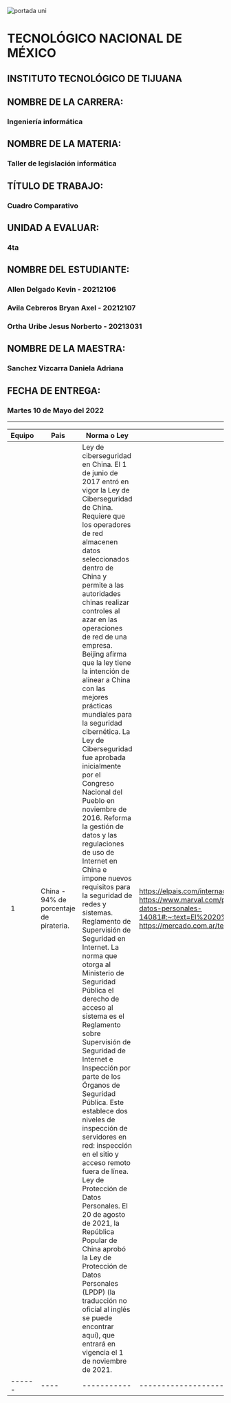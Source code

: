 ![portada uni](https://user-images.githubusercontent.com/101743883/161363304-dc9ef832-b950-4c0f-9f08-b481a8ab5f1b.png)

# TECNOLÓGICO NACIONAL DE MÉXICO
## INSTITUTO TECNOLÓGICO DE TIJUANA 
## NOMBRE DE LA CARRERA: 
### Ingeniería informática
## NOMBRE DE LA MATERIA: 
### Taller de legislación informática
## TÍTULO DE TRABAJO: 
### Cuadro Comparativo
## UNIDAD A EVALUAR: 
### 4ta
## NOMBRE DEL ESTUDIANTE: 
### Allen Delgado Kevin - 20212106
### Avila Cebreros Bryan Axel - 20212107
### Ortha Uribe Jesus Norberto - 20213031
## NOMBRE DE LA MAESTRA:
### Sanchez Vizcarra Daniela Adriana
## FECHA DE ENTREGA:
### Martes 10 de Mayo del 2022
----------------------------------
|Equipo|Pais|Norma o Ley|Notas periodisticas|
|------|----|-----------|-------------------|
| 1 | China - 94% de porcentaje de pirateria.| Ley de ciberseguridad en China. El 1 de junio de 2017 entró en vigor la Ley de Ciberseguridad de China. Requiere que los operadores de red almacenen datos seleccionados dentro de China y permite a las autoridades chinas realizar controles al azar en las operaciones de red de una empresa. Beijing afirma que la ley tiene la intención de alinear a China con las mejores prácticas mundiales para la seguridad cibernética. La Ley de Ciberseguridad fue aprobada inicialmente por el Congreso Nacional del Pueblo en noviembre de 2016. Reforma la gestión de datos y las regulaciones de uso de Internet en China e impone nuevos requisitos para la seguridad de redes y sistemas. Reglamento de Supervisión de Seguridad en Internet. La norma que otorga al Ministerio de Seguridad Pública el derecho de acceso al sistema es el Reglamento sobre Supervisión de Seguridad de Internet e Inspección por parte de los Órganos de Seguridad Pública. Este establece dos niveles de inspección de servidores en red: inspección en el sitio y acceso remoto fuera de línea. Ley de Protección de Datos Personales. El 20 de agosto de 2021, la República Popular de China aprobó la Ley de Protección de Datos Personales (LPDP) (la traducción no oficial al inglés se puede encontrar aquí), que entrará en vigencia el 1 de noviembre de 2021.| https://elpais.com/internacional/2017/05/31/actualidad/1496241283_691973.html https://www.marval.com/publicacionchina-aprueba-una-nueva-ley-de-proteccion-de-datos-personales-14081#:~:text=El%2020%20de%20agosto%20de,1%20de%20noviembre%20de%202021 https://mercado.com.ar/tecnologia/en-china-abunda-el-software-ilegal/ |
|------|----|-----------|-------------------|
